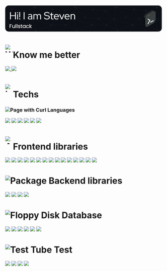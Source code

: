 ![headerNew2](./headerNew2.png)

<h1 style="display: flex; align-items: baseline"><img src="https://raw.githubusercontent.com/Tarikul-Islam-Anik/Animated-Fluent-Emojis/master/Emojis/Hand%20gestures/Waving%20Hand.png" alt="Waving Hand" width="25" height="25" /> Know me better</h2>
<p>
    <a href="https://www.linkedin.com/in/steven-faria-12691317a/">
        <img src="https://img.shields.io/badge/linkedin-%230077B5.svg?logo=linkedin&logoColor=white"/>
    </a>
    <a href="https://steven-faria.netlify.app/" target="_blank">
        <img src="https://img.shields.io/badge/My_Site-2ea44f?logo=gamebanana&logoColor=white""/>
    </a>
</p>

<h1 style="display: flex; align-items: baseline"><img src="https://raw.githubusercontent.com/Tarikul-Islam-Anik/Animated-Fluent-Emojis/master/Emojis/Objects/Laptop.png" alt="Laptop" width="25" height="25" /> Techs</h2>
<p>
<h3><img src="https://raw.githubusercontent.com/Tarikul-Islam-Anik/Animated-Fluent-Emojis/master/Emojis/Objects/Page%20with%20Curl.png" alt="Page with Curl" width="25" height="25" /> Languages</h3>
<p width="100%">
    <img src="https://img.shields.io/badge/html5-%23E34F26.svg?logo=html5&logoColor=white"/>
    <img src="https://img.shields.io/badge/css3-%231572B6.svg?logo=css3&logoColor=white"/>
    <img src="https://img.shields.io/badge/javascript-%23323330.svg?logo=javascript&logoColor=white"/>
    <img src="https://img.shields.io/badge/typescript-%23007ACC.svg?logo=typescript&logoColor=white"/>
    <img src="https://img.shields.io/badge/-GraphQL-E10098?logo=graphql&logoColor=white"/>
    <img src="https://img.shields.io/badge/java-%23ED8B00.svg?logo=openjdk&logoColor=white"/>
</p>
<h1 style="display: flex; align-items: baseline"><img src="https://raw.githubusercontent.com/Tarikul-Islam-Anik/Animated-Fluent-Emojis/master/Emojis/Activities/Artist%20Palette.png" alt="Artist Palette" width="25" height="25" /> Frontend libraries</h3>
<p>
    <img src="https://img.shields.io/badge/-ApolloGraphQL-311C87?logo=apollo-graphql&logoColor=white"/>
    <img src="https://img.shields.io/badge/Chakra-%234ED1C5.svg?logo=chakraui&logoColor=white"/>
    <img src="https://img.shields.io/badge/ChartJS-F5788D.svg?logo=chart.js&logoColor=white"/>
    <img src="https://img.shields.io/badge/AngularJS-%23E23237.svg?logo=Angular&logoColor=white"/>
    <img src="https://img.shields.io/badge/jquery-%230769AD.svg?logo=jquery&logoColor=white"/>
    <img src="https://img.shields.io/badge/laravel-%23FF2D20.svg?logo=laravel&logoColor=white"/>
    <img src="https://img.shields.io/badge/less-2B4C80?logo=less&logoColor=white"/>
    <img src="https://img.shields.io/badge/MUI-%230081CB.svg?logo=mui&logoColor=white"/>
    <img src="https://img.shields.io/badge/react-%2320232a.svg?logo=react&logoColor=white"/>
    <img src="https://img.shields.io/badge/react_native-%2320232a.svg?logo=react&logoColor=white"/>
    <img src="https://img.shields.io/badge/React%20Hook%20Form-%23EC5990.svg?logo=reacthookform&logoColor=white"/>
    <img src="https://img.shields.io/badge/redux-%23593d88.svg?logo=redux&logoColor=white"/>
    <img src="https://img.shields.io/badge/SASS-hotpink.svg?logo=SASS&logoColor=white"/>
    <img src="https://img.shields.io/badge/styled--components-DB7093?logo=styled-components&logoColor=white"/>
    <img src="https://img.shields.io/badge/vite-%23646CFF.svg?logo=vite&logoColor=white"/>
</p>
<h1><img src="https://raw.githubusercontent.com/Tarikul-Islam-Anik/Animated-Fluent-Emojis/master/Emojis/Objects/Package.png" alt="Package" width="25" height="25" /> Backend libraries</h3>
<p>
    <img src="https://img.shields.io/badge/express.js-%23404d59.svg?logo=express&logoColor=white"/>
    <img src="https://img.shields.io/badge/JWT-black?logo=JSON%20web%20tokens&logoColor=white"/>
    <img src="https://img.shields.io/badge/Spring%20Boot-%236DB33F.svg?logo=springboot&logoColor=white"/>
    <img src="https://img.shields.io/badge/Strapi-%232E7EEA.svg?logo=strapi&logoColor=white"/>
</p>
<h1><img src="https://raw.githubusercontent.com/Tarikul-Islam-Anik/Animated-Fluent-Emojis/master/Emojis/Objects/Floppy%20Disk.png" alt="Floppy Disk" width="25" height="25" /> Database</h3>
<p>
    <img src="https://img.shields.io/badge/MongoDB-%234ea94b.svg?logo=mongodb&logoColor=white"/>
    <img src="https://img.shields.io/badge/mysql-%2300f.svg?logo=mysql&logoColor=white"/>
    <img src="https://img.shields.io/badge/postgres-%23316192.svg?logo=postgresql&logoColor=white"/>
    <img src="https://img.shields.io/badge/sqlite-%2307405e.svg?logo=sqlite&logoColor=white"/>
    <img src="https://img.shields.io/badge/nestjs-%23E0234E.svg?logo=nestjs&logoColor=white"/>
    <img src="https://img.shields.io/badge/node.js-6DA55F?logo=node.js&logoColor=white"/>
</p>
<h1><img src="https://raw.githubusercontent.com/Tarikul-Islam-Anik/Animated-Fluent-Emojis/master/Emojis/Objects/Test%20Tube.png" alt="Test Tube" width="25" height="25" /> Test</h3>
<p>
    <img src="https://img.shields.io/badge/-cypress-%23E5E5E5?logo=cypress&logoColor=white"/>
    <img src="https://img.shields.io/badge/-jest-%23C21325?logo=jest&logoColor=white"/>
    <img src="https://img.shields.io/badge/Insomnia-black?logo=insomnia&logoColor=white"/>
    <img src="https://img.shields.io/badge/Postman-FF6C37?logo=postman&logoColor=white"/>
</p>
</p>
